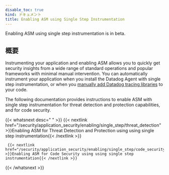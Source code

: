 ```yaml
---
disable_toc: true
kind: ドキュメント
title: Enabling ASM using Single Step Instrumentation
---
```


<div class="alert alert-info">Enabling ASM using single step instrumentation is in beta.</div>

## 概要

Instrumenting your application and enabling ASM allows you to quickly get security insights from a wide range of standard operations and popular frameworks with minimal manual intervention. You can automatically instrument your application when you install the Datadog Agent with single step instrumentation, or when you [manually add Datadog tracing libraries][1] to your code.

The following documentation provides instructions to enable ASM with single step instrumentation for threat detection and protection capabilities, and for code security. 

{{< whatsnext desc=" " >}}
    {{< nextlink href="/security/application_security/enabling/single_step/threat_detection" >}}Enabling ASM for Threat Detection and Protection using using single step instrumentation{{< /nextlink >}}

     {{< nextlink href="/security/application_security/enabling/single_step/code_security" >}}Enabling ASM for Code Security using using single step instrumentation{{< /nextlink >}}
{{< /whatsnext >}}

[1]:/ja/security/application_security/enabling/tracing_libraries/